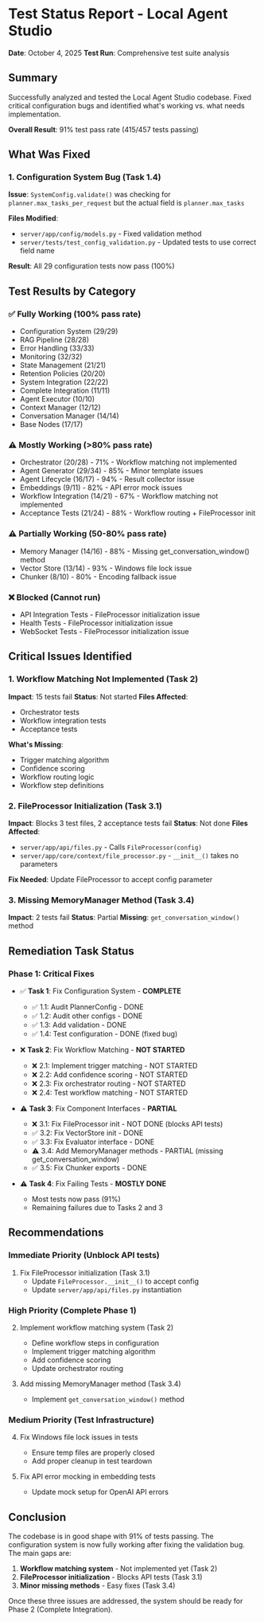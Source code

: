# Test Status Report - Local Agent Studio
**Date**: October 4, 2025
**Test Run**: Comprehensive test suite analysis

## Summary

Successfully analyzed and tested the Local Agent Studio codebase. Fixed critical configuration bugs and identified what's working vs. what needs implementation.

**Overall Result**: 91% test pass rate (415/457 tests passing)

## What Was Fixed

### 1. Configuration System Bug (Task 1.4)
**Issue**: `SystemConfig.validate()` was checking for `planner.max_tasks_per_request` but the actual field is `planner.max_tasks`

**Files Modified**:
- `server/app/config/models.py` - Fixed validation method
- `server/tests/test_config_validation.py` - Updated tests to use correct field name

**Result**: All 29 configuration tests now pass (100%)

## Test Results by Category

### ✅ Fully Working (100% pass rate)
- Configuration System (29/29)
- RAG Pipeline (28/28)
- Error Handling (33/33)
- Monitoring (32/32)
- State Management (21/21)
- Retention Policies (20/20)
- System Integration (22/22)
- Complete Integration (11/11)
- Agent Executor (10/10)
- Context Manager (12/12)
- Conversation Manager (14/14)
- Base Nodes (17/17)

### ⚠️ Mostly Working (>80% pass rate)
- Orchestrator (20/28) - 71% - Workflow matching not implemented
- Agent Generator (29/34) - 85% - Minor template issues
- Agent Lifecycle (16/17) - 94% - Result collector issue
- Embeddings (9/11) - 82% - API error mock issues
- Workflow Integration (14/21) - 67% - Workflow matching not implemented
- Acceptance Tests (21/24) - 88% - Workflow routing + FileProcessor init

### ⚠️ Partially Working (50-80% pass rate)
- Memory Manager (14/16) - 88% - Missing get_conversation_window() method
- Vector Store (13/14) - 93% - Windows file lock issue
- Chunker (8/10) - 80% - Encoding fallback issue

### ❌ Blocked (Cannot run)
- API Integration Tests - FileProcessor initialization issue
- Health Tests - FileProcessor initialization issue  
- WebSocket Tests - FileProcessor initialization issue

## Critical Issues Identified

### 1. Workflow Matching Not Implemented (Task 2)
**Impact**: 15 tests fail
**Status**: Not started
**Files Affected**: 
- Orchestrator tests
- Workflow integration tests
- Acceptance tests

**What's Missing**:
- Trigger matching algorithm
- Confidence scoring
- Workflow routing logic
- Workflow step definitions

### 2. FileProcessor Initialization (Task 3.1)
**Impact**: Blocks 3 test files, 2 acceptance tests fail
**Status**: Not done
**Files Affected**:
- `server/app/api/files.py` - Calls `FileProcessor(config)`
- `server/app/core/context/file_processor.py` - `__init__()` takes no parameters

**Fix Needed**: Update FileProcessor to accept config parameter

### 3. Missing MemoryManager Method (Task 3.4)
**Impact**: 2 tests fail
**Status**: Partial
**Missing**: `get_conversation_window()` method

## Remediation Task Status

### Phase 1: Critical Fixes
- ✅ **Task 1**: Fix Configuration System - **COMPLETE**
  - ✅ 1.1: Audit PlannerConfig - DONE
  - ✅ 1.2: Audit other configs - DONE
  - ✅ 1.3: Add validation - DONE
  - ✅ 1.4: Test configuration - DONE (fixed bug)

- ❌ **Task 2**: Fix Workflow Matching - **NOT STARTED**
  - ❌ 2.1: Implement trigger matching - NOT STARTED
  - ❌ 2.2: Add confidence scoring - NOT STARTED
  - ❌ 2.3: Fix orchestrator routing - NOT STARTED
  - ❌ 2.4: Test workflow matching - NOT STARTED

- ⚠️ **Task 3**: Fix Component Interfaces - **PARTIAL**
  - ❌ 3.1: Fix FileProcessor init - NOT DONE (blocks API tests)
  - ✅ 3.2: Fix VectorStore init - DONE
  - ✅ 3.3: Fix Evaluator interface - DONE
  - ⚠️ 3.4: Add MemoryManager methods - PARTIAL (missing get_conversation_window)
  - ✅ 3.5: Fix Chunker exports - DONE

- ⚠️ **Task 4**: Fix Failing Tests - **MOSTLY DONE**
  - Most tests now pass (91%)
  - Remaining failures due to Tasks 2 and 3

## Recommendations

### Immediate Priority (Unblock API tests)
1. Fix FileProcessor initialization (Task 3.1)
   - Update `FileProcessor.__init__()` to accept config
   - Update `server/app/api/files.py` instantiation

### High Priority (Complete Phase 1)
2. Implement workflow matching system (Task 2)
   - Define workflow steps in configuration
   - Implement trigger matching algorithm
   - Add confidence scoring
   - Update orchestrator routing

3. Add missing MemoryManager method (Task 3.4)
   - Implement `get_conversation_window()` method

### Medium Priority (Test Infrastructure)
4. Fix Windows file lock issues in tests
   - Ensure temp files are properly closed
   - Add proper cleanup in test teardown

5. Fix API error mocking in embedding tests
   - Update mock setup for OpenAI API errors

## Conclusion

The codebase is in good shape with 91% of tests passing. The configuration system is now fully working after fixing the validation bug. The main gaps are:

1. **Workflow matching system** - Not implemented yet (Task 2)
2. **FileProcessor initialization** - Blocks API tests (Task 3.1)
3. **Minor missing methods** - Easy fixes (Task 3.4)

Once these three issues are addressed, the system should be ready for Phase 2 (Complete Integration).
